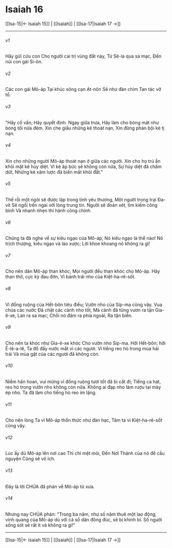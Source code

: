 # Isaiah 16

[[Isa-15|← Isaiah 15]] | [[Isaiah]] | [[Isa-17|Isaiah 17 →]]
***



###### v1 
Hãy gửi cừu con Cho người cai trị vùng đất này, Từ Sê-la qua sa mạc, Đến núi con gái Si-ôn. 

###### v2 
Các con gái Mô-áp Tại khúc sông cạn Ạt-nôn Sẽ như đàn chim Tan tác vỡ tổ. 

###### v3 
"Hãy cố vấn, Hãy quyết định. Ngay giữa trưa, Hãy làm cho bóng mát như bóng tối nửa đêm. Xin che giấu những kẻ thoát nạn, Xin đừng phản bội kẻ tị nạn. 

###### v4 
Xin cho những người Mô-áp thoát nạn ở giữa các người. Xin cho họ trú ẩn khỏi mặt kẻ hủy diệt. Vì kẻ áp bức sẽ không còn nữa, Sự hủy diệt đã chấm dứt, Những kẻ xâm lược đã biến mất khỏi đất." 

###### v5 
Thế rồi một ngôi sẽ được lập trong tình yêu thương, Một người trong trại Đa-vít Sẽ ngồi trên ngai với lòng trung tín. Người sẽ đoán xét, tìm kiếm công bình Và nhanh nhẹn thi hành công chính. 

###### v6 
Chúng ta đã nghe về sự kiêu ngạo của Mô-áp, Nó kiêu ngạo là thể nào! Nó trịch thượng, kiêu ngạo và láo xược; Lời khoe khoang nó không ra gì! 

###### v7 
Cho nên dân Mô-áp than khóc; Mọi người đều than khóc cho Mô-áp. Hãy than thở, cực kỳ đau đớn, Vì bánh trái nho của Kiệt-ha-rê-sốt. 

###### v8 
Vì đồng ruộng của Hết-bôn tiêu điều; Vườn nho của Síp-ma cũng vậy. Vua chúa các nước Đã chặt các cành nho tốt, Mà cành đã từng vươn ra tận Gia-ê-xe, Lan ra sa mạc; Chồi nó đâm ra phía ngoài, Ra tận biển. 

###### v9 
Cho nên ta khóc như Gia-ê-xe khóc Cho vườn nho Síp-ma. Hỡi Hết-bôn; hỡi Ê-lê-a-lê, Ta đổ đầy nước mắt vì các ngươi. Vì tiếng reo hò trong mùa hái trái Và mùa gặt của các ngươi đã không còn. 

###### v10 
Niềm hân hoan, vui mừng vì đồng ruộng tươi tốt đã bị cất đi; Tiếng ca hát, reo hò trong vườn nho không còn nữa. Không ai đạp nho làm rượu tại máy ép nho. Ta đã làm cho tiếng hò reo im lặng. 

###### v11 
Cho nên lòng Ta vì Mô-áp thổn thức như đàn hạc, Tâm ta vì Kiệt-ha-rê-sốt cũng vậy. 

###### v12 
Lúc ấy dù Mô-áp lên nơi cao Thì chỉ mệt mỏi, Đến Nơi Thánh của nó để cầu nguyện Cũng sẽ vô ích. 

###### v13 
Đây là lời CHÚA đã phán về Mô-áp từ xưa. 

###### v14 
Nhưng nay CHÚA phán: "Trong ba năm, như số năm thuê một lao động, vinh quang của Mô-áp dù với cả số dân đông đúc, sẽ bị khinh bỉ. Số người sống sót sẽ rất ít và không ra gì!"

***
[[Isa-15|← Isaiah 15]] | [[Isaiah]] | [[Isa-17|Isaiah 17 →]]
